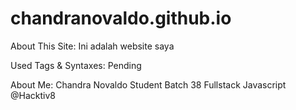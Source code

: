 # chandranovaldo.github.io

About This Site:
Ini adalah website saya

Used Tags & Syntaxes:
Pending

About Me:
Chandra Novaldo
Student Batch 38 Fullstack Javascript @Hacktiv8 